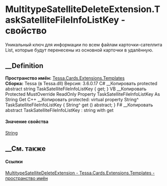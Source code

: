 # MultitypeSatelliteDeleteExtension.TaskSatelliteFileInfoListKey - свойство
Уникальный ключ для информации по всем файлам карточки-сателлита
List<SatelliteInfo>, которые будут перенесены из основной карточки в
удалённую.
## __Definition
 **Пространство имён:**
[Tessa.Cards.Extensions.Templates](N_Tessa_Cards_Extensions_Templates.htm)  
 **Сборка:** Tessa (в Tessa.dll) Версия: 3.6.0.17
C# __Копировать
     protected abstract string TaskSatelliteFileInfoListKey { get; }
VB __Копировать
     Protected MustOverride ReadOnly Property TaskSatelliteFileInfoListKey As String
    	Get
C++ __Копировать
     protected:
    virtual property String^ TaskSatelliteFileInfoListKey {
    	String^ get () abstract;
    }
F# __Копировать
     abstract TaskSatelliteFileInfoListKey : string with get
#### Значение свойства
[String](https://learn.microsoft.com/dotnet/api/system.string)
##  __См. также
#### Ссылки
[MultitypeSatelliteDeleteExtension -
](T_Tessa_Cards_Extensions_Templates_MultitypeSatelliteDeleteExtension.htm)
[Tessa.Cards.Extensions.Templates - пространство
имён](N_Tessa_Cards_Extensions_Templates.htm)
